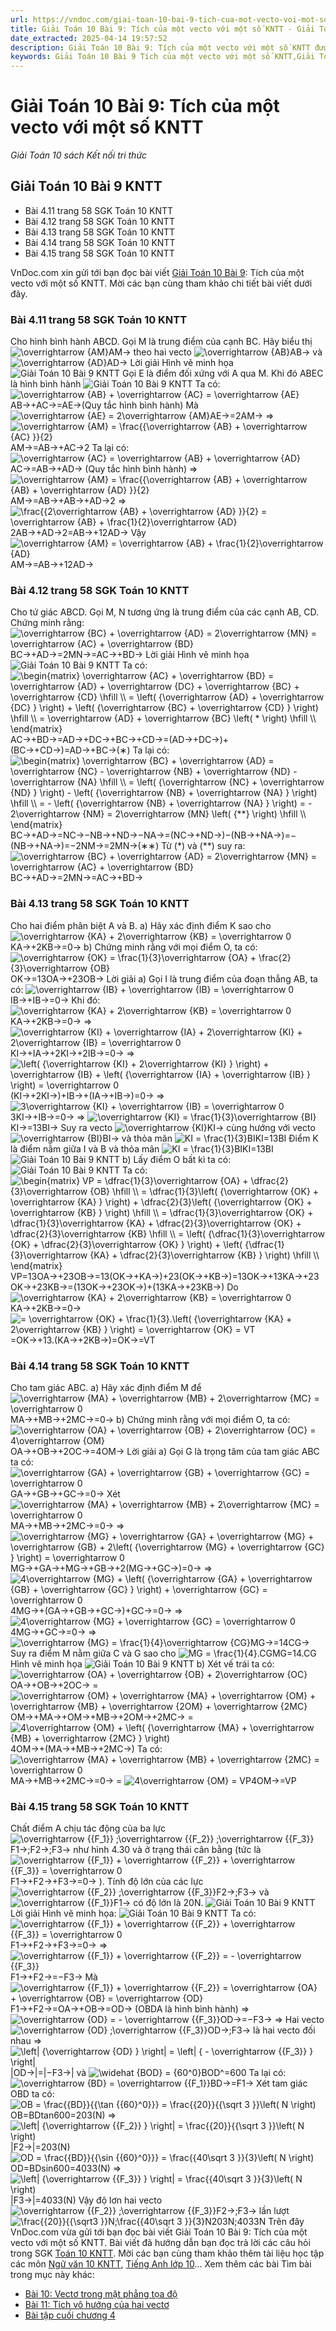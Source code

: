 ```yaml
---
url: https://vndoc.com/giai-toan-10-bai-9-tich-cua-mot-vecto-voi-mot-so-kntt-275602
title: Giải Toán 10 Bài 9: Tích của một vecto với một số KNTT - Giải Toán 10 sách Kết nối tri thức - VnDoc.com
date_extracted: 2025-04-14 19:57:52
description: Giải Toán 10 Bài 9: Tích của một vecto với một số KNTT được VnDoc.com sưu tầm và xin gửi tới bạn đọc cùng tham khảo.
keywords: Giải Toán 10 Bài 9 Tích của một vecto với một số KNTT,Giải Toán 10 Bài 9,Tích của một vecto với một số,giải toán 10,toán 10 bài 9,toán 10,toán lớp 10,toán 10 KNTT,giải SGK Toán 10
---
```


# Giải Toán 10 Bài 9: Tích của một vecto với một số KNTT
 _Giải Toán 10 sách Kết nối tri thức_
## Giải Toán 10 Bài 9 KNTT
  * Bài 4.11 trang 58 SGK Toán 10 KNTT
  * Bài 4.12 trang 58 SGK Toán 10 KNTT
  * Bài 4.13 trang 58 SGK Toán 10 KNTT
  * Bài 4.14 trang 58 SGK Toán 10 KNTT
  * Bài 4.15 trang 58 SGK Toán 10 KNTT

VnDoc.com xin gửi tới bạn đọc bài viết [Giải Toán 10 Bài 9](<https://vndoc.com/giai-toan-10-bai-9-tich-cua-mot-vecto-voi-mot-so-kntt-275602>): Tích của một vecto với một số KNTT. Mời các bạn cùng tham khảo chi tiết bài viết dưới đây.
### Bài 4.11 trang 58 SGK Toán 10 KNTT
Cho hình bình hành ABCD. Gọi M là trung điểm của cạnh BC. Hãy biểu thị ![\\overrightarrow {AM}](https://i.vdoc.vn/data/image/blank.png)AM→ theo hai vecto ![\\overrightarrow {AB}](https://i.vdoc.vn/data/image/blank.png)AB→ và ![\\overrightarrow {AD}](https://i.vdoc.vn/data/image/blank.png)AD→
Lời giải
Hình vẽ minh họa
![Giải Toán 10 Bài 9 KNTT](https://i.vdoc.vn/data/image/2022/09/14/giai-toan-10-bai-9-1.jpg)
Gọi E là điểm đối xứng với A qua M. Khi đó ABEC là hình bình hành
![Giải Toán 10 Bài 9 KNTT](https://i.vdoc.vn/data/image/2022/09/14/giai-toan-10-bai-9-2.jpg)
Ta có:
![\\overrightarrow {AB}  + \\overrightarrow {AC}  = \\overrightarrow {AE}](https://i.vdoc.vn/data/image/blank.png)AB→+AC→=AE→\(Quy tắc hình bình hành\)
Mà ![\\overrightarrow {AE}  = 2\\overrightarrow {AM}](https://i.vdoc.vn/data/image/blank.png)AE→=2AM→
=> ![\\overrightarrow {AM}  = \\frac{{\\overrightarrow {AB}  + \\overrightarrow {AC} }}{2}](https://i.vdoc.vn/data/image/blank.png)AM→=AB→+AC→2
Ta lại có: ![\\overrightarrow {AC}  = \\overrightarrow {AB}  + \\overrightarrow {AD}](https://i.vdoc.vn/data/image/blank.png)AC→=AB→+AD→ \(Quy tắc hình bình hành\)
=> ![\\overrightarrow {AM}  = \\frac{{\\overrightarrow {AB}  + \\overrightarrow {AB}  + \\overrightarrow {AD} }}{2}](https://i.vdoc.vn/data/image/blank.png)AM→=AB→+AB→+AD→2
=> ![\\frac{{2\\overrightarrow {AB}  + \\overrightarrow {AD} }}{2} = \\overrightarrow {AB}  + \\frac{1}{2}\\overrightarrow {AD}](https://i.vdoc.vn/data/image/blank.png)2AB→+AD→2=AB→+12AD→
Vậy ![\\overrightarrow {AM}  = \\overrightarrow {AB}  + \\frac{1}{2}\\overrightarrow {AD}](https://i.vdoc.vn/data/image/blank.png)AM→=AB→+12AD→
### Bài 4.12 trang 58 SGK Toán 10 KNTT
Cho tứ giác ABCD. Gọi M, N tương ứng là trung điểm của các cạnh AB, CD. Chứng minh rằng: ![\\overrightarrow {BC}  + \\overrightarrow {AD}  = 2\\overrightarrow {MN}  = \\overrightarrow {AC}  + \\overrightarrow {BD}](https://i.vdoc.vn/data/image/blank.png)BC→+AD→=2MN→=AC→+BD→
Lời giải
Hình vẽ minh họa
![Giải Toán 10 Bài 9 KNTT](https://i.vdoc.vn/data/image/2022/09/14/giai-toan-10-bai-9-3.jpg)
Ta có:
![\\begin{matrix}
  \\overrightarrow {AC}  + \\overrightarrow {BD}  = \\overrightarrow {AD}  + \\overrightarrow {DC}  + \\overrightarrow {BC}  + \\overrightarrow {CD}  \\hfill \\\\
   = \\left\( {\\overrightarrow {AD}  + \\overrightarrow {DC} } \\right\) + \\left\( {\\overrightarrow {BC}  + \\overrightarrow {CD} } \\right\) \\hfill \\\\
   = \\overrightarrow {AD}  + \\overrightarrow {BC} \\left\( * \\right\) \\hfill \\\\ 
\\end{matrix}](https://i.vdoc.vn/data/image/blank.png)AC→+BD→=AD→+DC→+BC→+CD→=\(AD→+DC→\)+\(BC→+CD→\)=AD→+BC→\(∗\)
Ta lại có:
![\\begin{matrix}
  \\overrightarrow {BC}  + \\overrightarrow {AD}  = \\overrightarrow {NC}  - \\overrightarrow {NB}  + \\overrightarrow {ND}  - \\overrightarrow {NA}  \\hfill \\\\
   = \\left\( {\\overrightarrow {NC}  + \\overrightarrow {ND} } \\right\) - \\left\( {\\overrightarrow {NB}  + \\overrightarrow {NA} } \\right\) \\hfill \\\\
   =  - \\left\( {\\overrightarrow {NB}  + \\overrightarrow {NA} } \\right\) =  - 2\\overrightarrow {NM}  = 2\\overrightarrow {MN} \\left\( {**} \\right\) \\hfill \\\\ 
\\end{matrix}](https://i.vdoc.vn/data/image/blank.png)BC→+AD→=NC→−NB→+ND→−NA→=\(NC→+ND→\)−\(NB→+NA→\)=−\(NB→+NA→\)=−2NM→=2MN→\(∗∗\)
Từ \(\*\) và \(\*\*\) suy ra: ![\\overrightarrow {BC}  + \\overrightarrow {AD}  = 2\\overrightarrow {MN}  = \\overrightarrow {AC}  + \\overrightarrow {BD}](https://i.vdoc.vn/data/image/blank.png)BC→+AD→=2MN→=AC→+BD→
### Bài 4.13 trang 58 SGK Toán 10 KNTT
Cho hai điểm phân biệt A và B.
a\) Hãy xác định điểm K sao cho ![\\overrightarrow {KA}  + 2\\overrightarrow {KB}  = \\overrightarrow 0](https://i.vdoc.vn/data/image/blank.png)KA→+2KB→=0→
b\) Chứng minh rằng với mọi điểm O, ta có: ![\\overrightarrow {OK}  = \\frac{1}{3}\\overrightarrow {OA}  + \\frac{2}{3}\\overrightarrow {OB}](https://i.vdoc.vn/data/image/blank.png)OK→=13OA→+23OB→
Lời giải
a\) Gọi I là trung điểm của đoạn thẳng AB, ta có: ![\\overrightarrow {IB}  + \\overrightarrow {IB}  = \\overrightarrow 0](https://i.vdoc.vn/data/image/blank.png)IB→+IB→=0→
Khi đó: ![\\overrightarrow {KA}  + 2\\overrightarrow {KB}  = \\overrightarrow 0](https://i.vdoc.vn/data/image/blank.png)KA→+2KB→=0→
=> ![\\overrightarrow {KI}  + \\overrightarrow {IA}  + 2\\overrightarrow {KI}  + 2\\overrightarrow {IB}  = \\overrightarrow 0](https://i.vdoc.vn/data/image/blank.png)KI→+IA→+2KI→+2IB→=0→
=> ![\\left\( {\\overrightarrow {KI}  + 2\\overrightarrow {KI} } \\right\) + \\overrightarrow {IB}  + \\left\( {\\overrightarrow {IA}  + \\overrightarrow {IB} } \\right\) = \\overrightarrow 0](https://i.vdoc.vn/data/image/blank.png)\(KI→+2KI→\)+IB→+\(IA→+IB→\)=0→
=> ![3\\overrightarrow {KI}  + \\overrightarrow {IB}  = \\overrightarrow 0](https://i.vdoc.vn/data/image/blank.png)3KI→+IB→=0→
=> ![\\overrightarrow {KI}  = \\frac{1}{3}\\overrightarrow {BI}](https://i.vdoc.vn/data/image/blank.png)KI→=13BI→
Suy ra vecto ![\\overrightarrow {KI}](https://i.vdoc.vn/data/image/blank.png)KI→ cùng hướng với vecto ![\\overrightarrow {BI}](https://i.vdoc.vn/data/image/blank.png)BI→ và thỏa mãn ![KI = \\frac{1}{3}BI](https://i.vdoc.vn/data/image/blank.png)KI=13BI
Điểm K là điểm nằm giữa I và B và thỏa mãn ![KI = \\frac{1}{3}BI](https://i.vdoc.vn/data/image/blank.png)KI=13BI
![Giải Toán 10 Bài 9 KNTT](https://i.vdoc.vn/data/image/2022/09/14/giai-toan-10-bai-9-4.jpg)
b\) Lấy điểm O bất kì ta có:
![Giải Toán 10 Bài 9 KNTT](https://i.vdoc.vn/data/image/2022/09/14/giai-toan-10-bai-9-5.jpg)
Ta có:
![\\begin{matrix}
  VP = \\dfrac{1}{3}\\overrightarrow {OA}  + \\dfrac{2}{3}\\overrightarrow {OB}  \\hfill \\\\
   = \\dfrac{1}{3}\\left\( {\\overrightarrow {OK}  + \\overrightarrow {KA} } \\right\) + \\dfrac{2}{3}\\left\( {\\overrightarrow {OK}  + \\overrightarrow {KB} } \\right\) \\hfill \\\\
   = \\dfrac{1}{3}\\overrightarrow {OK}  + \\dfrac{1}{3}\\overrightarrow {KA}  + \\dfrac{2}{3}\\overrightarrow {OK}  + \\dfrac{2}{3}\\overrightarrow {KB}  \\hfill \\\\
   = \\left\( {\\dfrac{1}{3}\\overrightarrow {OK}  + \\dfrac{2}{3}\\overrightarrow {OK} } \\right\) + \\left\( {\\dfrac{1}{3}\\overrightarrow {KA}  + \\dfrac{2}{3}\\overrightarrow {KB} } \\right\) \\hfill \\\\ 
\\end{matrix}](https://i.vdoc.vn/data/image/blank.png)VP=13OA→+23OB→=13\(OK→+KA→\)+23\(OK→+KB→\)=13OK→+13KA→+23OK→+23KB→=\(13OK→+23OK→\)+\(13KA→+23KB→\)
Do ![\\overrightarrow {KA}  + 2\\overrightarrow {KB}  = \\overrightarrow 0](https://i.vdoc.vn/data/image/blank.png)KA→+2KB→=0→
![= \\overrightarrow {OK}  + \\frac{1}{3}.\\left\( {\\overrightarrow {KA}  + 2\\overrightarrow {KB} } \\right\) = \\overrightarrow {OK}  = VT](https://i.vdoc.vn/data/image/blank.png)=OK→+13.\(KA→+2KB→\)=OK→=VT
### Bài 4.14 trang 58 SGK Toán 10 KNTT
Cho tam giác ABC.
a\) Hãy xác định điểm M để ![\\overrightarrow {MA}  + \\overrightarrow {MB}  + 2\\overrightarrow {MC}  = \\overrightarrow 0](https://i.vdoc.vn/data/image/blank.png)MA→+MB→+2MC→=0→
b\) Chứng minh rằng với mọi điểm O, ta có: ![\\overrightarrow {OA}  + \\overrightarrow {OB}  + 2\\overrightarrow {OC}  = 4\\overrightarrow {OM}](https://i.vdoc.vn/data/image/blank.png)OA→+OB→+2OC→=4OM→
Lời giải
a\) Gọi G là trọng tâm của tam giác ABC ta có: ![\\overrightarrow {GA}  + \\overrightarrow {GB}  + \\overrightarrow {GC}  = \\overrightarrow 0](https://i.vdoc.vn/data/image/blank.png)GA→+GB→+GC→=0→
Xét ![\\overrightarrow {MA}  + \\overrightarrow {MB}  + 2\\overrightarrow {MC}  = \\overrightarrow 0](https://i.vdoc.vn/data/image/blank.png)MA→+MB→+2MC→=0→
=> ![\\overrightarrow {MG}  + \\overrightarrow {GA}  + \\overrightarrow {MG}  + \\overrightarrow {GB}  + 2\\left\( {\\overrightarrow {MG}  + \\overrightarrow {GC} } \\right\) = \\overrightarrow 0](https://i.vdoc.vn/data/image/blank.png)MG→+GA→+MG→+GB→+2\(MG→+GC→\)=0→
=> ![4\\overrightarrow {MG}  + \\left\( {\\overrightarrow {GA}  + \\overrightarrow {GB}  + \\overrightarrow {GC} } \\right\) + \\overrightarrow {GC}  = \\overrightarrow 0](https://i.vdoc.vn/data/image/blank.png)4MG→+\(GA→+GB→+GC→\)+GC→=0→
=> ![4\\overrightarrow {MG}  + \\overrightarrow {GC}  = \\overrightarrow 0](https://i.vdoc.vn/data/image/blank.png)4MG→+GC→=0→
=> ![\\overrightarrow {MG}  = \\frac{1}{4}\\overrightarrow {CG}](https://i.vdoc.vn/data/image/blank.png)MG→=14CG→
Suy ra điểm M nằm giữa C và G sao cho ![MG = \\frac{1}{4}.CG](https://i.vdoc.vn/data/image/blank.png)MG=14.CG
Hình vẽ minh họa
![Giải Toán 10 Bài 9 KNTT](https://i.vdoc.vn/data/image/2022/09/14/giai-toan-10-bai-9-6.jpg)
b\) Xét vế trái ta có:
![\\overrightarrow {OA}  + \\overrightarrow {OB}  + 2\\overrightarrow {OC}](https://i.vdoc.vn/data/image/blank.png)OA→+OB→+2OC→
= ![\\overrightarrow {OM}  + \\overrightarrow {MA}  + \\overrightarrow {OM}  + \\overrightarrow {MB}  + \\overrightarrow {2OM}  + \\overrightarrow {2MC}](https://i.vdoc.vn/data/image/blank.png)OM→+MA→+OM→+MB→+2OM→+2MC→
= ![4\\overrightarrow {OM}  + \\left\( {\\overrightarrow {MA}  + \\overrightarrow {MB}  + \\overrightarrow {2MC} } \\right\)](https://i.vdoc.vn/data/image/blank.png)4OM→+\(MA→+MB→+2MC→\)
Ta có: ![\\overrightarrow {MA}  + \\overrightarrow {MB}  + \\overrightarrow {2MC}  = \\overrightarrow 0](https://i.vdoc.vn/data/image/blank.png)MA→+MB→+2MC→=0→
= ![4\\overrightarrow {OM}  = VP](https://i.vdoc.vn/data/image/blank.png)4OM→=VP
### Bài 4.15 trang 58 SGK Toán 10 KNTT
Chất điểm A chịu tác động của ba lực ![\\overrightarrow {{F_1}} ;\\overrightarrow {{F_2}} ;\\overrightarrow {{F_3}}](https://i.vdoc.vn/data/image/blank.png)F1→;F2→;F3→ như hình 4.30 và ở trạng thái cân bằng \(tức là ![\\overrightarrow {{F_1}}  + \\overrightarrow {{F_2}}  + \\overrightarrow {{F_3}}  = \\overrightarrow 0](https://i.vdoc.vn/data/image/blank.png)F1→+F2→+F3→=0→ \). Tính độ lớn của các lực ![\\overrightarrow {{F_2}} ;\\overrightarrow {{F_3}}](https://i.vdoc.vn/data/image/blank.png)F2→;F3→ và ![\\overrightarrow {{F_1}}](https://i.vdoc.vn/data/image/blank.png)F1→ có độ lớn là 20N.
![Giải Toán 10 Bài 9 KNTT](https://i.vdoc.vn/data/image/2022/09/14/giai-toan-10-bai-9-7.jpg)
Lời giải
Hình vẽ minh họa:
![Giải Toán 10 Bài 9 KNTT](https://i.vdoc.vn/data/image/2022/09/14/giai-toan-10-bai-9-8.jpg)
Ta có: ![\\overrightarrow {{F_1}}  + \\overrightarrow {{F_2}}  + \\overrightarrow {{F_3}}  = \\overrightarrow 0](https://i.vdoc.vn/data/image/blank.png)F1→+F2→+F3→=0→
=> ![\\overrightarrow {{F_1}}  + \\overrightarrow {{F_2}}  =  - \\overrightarrow {{F_3}}](https://i.vdoc.vn/data/image/blank.png)F1→+F2→=−F3→
Mà ![\\overrightarrow {{F_1}}  + \\overrightarrow {{F_2}}  = \\overrightarrow {OA}  + \\overrightarrow {OB}  = \\overrightarrow {OD}](https://i.vdoc.vn/data/image/blank.png)F1→+F2→=OA→+OB→=OD→ \(OBDA là hình bình hành\)
=> ![\\overrightarrow {OD}  =  - \\overrightarrow {{F_3}}](https://i.vdoc.vn/data/image/blank.png)OD→=−F3→
=> Hai vecto ![\\overrightarrow {OD} ;\\overrightarrow {{F_3}}](https://i.vdoc.vn/data/image/blank.png)OD→;F3→ là hai vecto đối nhau
=> ![\\left| {\\overrightarrow {OD} } \\right| = \\left| { - \\overrightarrow {{F_3}} } \\right|](https://i.vdoc.vn/data/image/blank.png)|OD→|=|−F3→| và ![\\widehat {BOD} = {60^0}](https://i.vdoc.vn/data/image/blank.png)BOD^=600
Ta lại có: ![\\overrightarrow {BD}  = \\overrightarrow {{F_1}}](https://i.vdoc.vn/data/image/blank.png)BD→=F1→
Xét tam giác OBD ta có:
![OB = \\frac{{BD}}{{\\tan {{60}^0}}} = \\frac{{20}}{{\\sqrt 3 }}\\left\( N \\right\)](https://i.vdoc.vn/data/image/blank.png)OB=BDtan⁡600=203\(N\)
=> ![\\left| {\\overrightarrow {{F_2}} } \\right| = \\frac{{20}}{{\\sqrt 3 }}\\left\( N \\right\)](https://i.vdoc.vn/data/image/blank.png)|F2→|=203\(N\)
![OD = \\frac{{BD}}{{\\sin {{60}^0}}} = \\frac{{40\\sqrt 3 }}{3}\\left\( N \\right\)](https://i.vdoc.vn/data/image/blank.png)OD=BDsin⁡600=4033\(N\)
=> ![\\left| {\\overrightarrow {{F_3}} } \\right| = \\frac{{40\\sqrt 3 }}{3}\\left\( N \\right\)](https://i.vdoc.vn/data/image/blank.png)|F3→|=4033\(N\)
Vậy độ lơn hai vecto ![\\overrightarrow {{F_2}} ;\\overrightarrow {{F_3}}](https://i.vdoc.vn/data/image/blank.png)F2→;F3→ lần lượt ![\\frac{{20}}{{\\sqrt3 }}N;\\frac{{40\\sqrt 3 }}{3}N](https://i.vdoc.vn/data/image/blank.png)203N;4033N
Trên đây VnDoc.com vừa gửi tới bạn đọc bài viết Giải Toán 10 Bài 9: Tích của một vecto với một số KNTT. Bài viết đã hướng dẫn bạn đọc trả lời các câu hỏi trong SGK [Toán 10 KNTT](<https://vndoc.com/toan-10-ket-noi-tri-thuc-tap1>). Mời các bạn cùng tham khảo thêm tài liệu học tập các môn [Ngữ văn 10 KNTT](<https://vndoc.com/ngu-van-10-ket-noi-tri-thuc-tap1>), [Tiếng Anh lớp 10](<https://vndoc.com/tieng-anh-10-moi>)...
Xem thêm các bài Tìm bài trong mục này khác:
  * [Bài 10: Vectơ trong mặt phẳng tọa độ](</giai-toan-10-bai-10-vecto-trong-mat-phang-toa-do-kntt-278076>)
  * [Bài 11: Tích vô hướng của hai vectơ](</giai-toan-10-bai-11-tich-vo-huong-cua-hai-vecto-kntt-278081>)
  * [Bài tập cuối chương 4](</bai-tap-cuoi-chuong-4-kntt-278135>)

